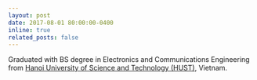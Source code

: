 ```yaml
---
layout: post
date: 2017-08-01 80:00:00-0400
inline: true
related_posts: false
---
```


Graduated with BS degree in Electronics and Communications Engineering from <a href='https://www.hust.edu.vn/en/'>Hanoi University of Science and Technology (HUST)</a>, Vietnam.